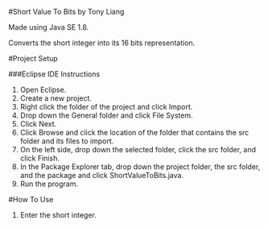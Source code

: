 #Short Value To Bits by Tony Liang

Made using Java SE 1.8.

Converts the short integer into its 16 bits representation.

#Project Setup

###Eclipse IDE Instructions
1. Open Eclipse.
2. Create a new project.
3. Right click the folder of the project and click Import.
4. Drop down the General folder and click File System.
5. Click Next.
6. Click Browse and click the location of the folder that contains the src folder and its files to import.
7. On the left side, drop down the selected folder, click the src folder, and click Finish.
8. In the Package Explorer tab, drop down the project folder, the src folder, and the package and click ShortValueToBits.java.
9. Run the program.

#How To Use
1. Enter the short integer.